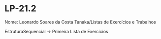 # LP-21.2
Nome: Leonardo Soares da Costa Tanaka/Listas de Exercícios e Trabalhos

EstruturaSequencial -> Primeira Lista de Exercícios
